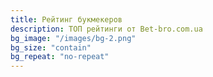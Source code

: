 ```yaml
---
title: Рейтинг букмекеров
description: ТОП рейтинги от Bet-bro.com.ua
bg_image: "/images/bg-2.png"
bg_size: "contain"
bg_repeat: "no-repeat"
---
```

